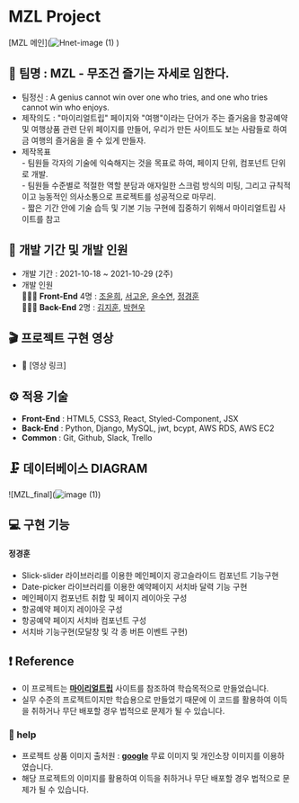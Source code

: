 # MZL Project

[MZL 메인](![Hnet-image (1)](https://user-images.githubusercontent.com/87818170/139971054-36ccc0ac-efce-47a3-80ab-d76d653de63e.gif)
)

## 🎇 팀명 : MZL - 무조건 즐기는 자세로 임한다.

- 팀정신 : A genius cannot win over one who tries, and one who tries cannot win who enjoys.
- 제작의도 : "마이리얼트립" 페이지와 "여행"이라는 단어가 주는 즐거움을 항공예약 및 여행상품 관련 단위 페이지를 만들어, 우리가 만든 사이트도 보는 사람들로 하여금 여행의 즐거움을 줄 수 있게 만들자.
- 제작목표<br>
  \- 팀원들 각자의 기술에 익숙해지는 것을 목표로 하여, 페이지 단위, 컴포넌트 단위로 개발.<br>
  \- 팀원들 수준별로 적절한 역할 분담과 애자일한 스크럼 방식의 미팅, 그리고 규칙적이고 능동적인 의사소통으로 프로젝트를 성공적으로 마무리.<br>
  \- 짧은 기간 안에 기술 습득 및 기본 기능 구현에 집중하기 위해서 마이리얼트립 사이트를 참고<br>

## 📅 개발 기간 및 개발 인원

- 개발 기간 : 2021-10-18 ~ 2021-10-29 (2주)
- 개발 인원 <br/>
  👨‍👧‍👦 **Front-End** 4명 : [조윤희](https://github.com/yoooon0w0), [서고운](https://github.com/gouni77), [윤수연](https://github.com/lifeofsue), [정경훈](https://github.com/kyunghoon1017) <br/>
  👨‍👧‍👦 **Back-End** 2명 : [김지훈](https://github.com/kimfa123), [박현우](https://github.com/Pagnim)

## 🎬 프로젝트 구현 영상

- 🔗 [영상 링크]

## ⚙ 적용 기술

- **Front-End** : HTML5, CSS3, React, Styled-Component, JSX
- **Back-End** : Python, Django, MySQL, jwt, bcypt, AWS RDS, AWS EC2
- **Common** : Git, Github, Slack, Trello

## 🗜 데이터베이스 DIAGRAM

![MZL_final](![image (1)](https://user-images.githubusercontent.com/87818170/139994982-874a2c7c-66b4-4b16-ad02-891de91577cb.png))

## 💻 구현 기능

#### 정경훈

- Slick-slider 라이브러리를 이용한 메인페이지 광고슬라이드 컴포넌트 기능구현
- Date-picker 라이브러리를 이용한 예약페이지 서치바 달력 기능 구현
- 메인페이지 컴포넌트 취합 및 페이지 레이아웃 구성
- 항공예약 페이지 레이아웃 구성
- 항공예약 페이지 서치바 컴포넌트 구성
- 서치바 기능구현(모달창 및 각 종 버튼 이벤트 구현)

## ❗ Reference

- 이 프로젝트는 [**마이리얼트립**](https://www.myrealtrip.com/) 사이트를 참조하여 학습목적으로 만들었습니다.
- 실무 수준의 프로젝트이지만 학습용으로 만들었기 때문에 이 코드를 활용하여 이득을 취하거나 무단 배포할 경우 법적으로 문제가 될 수 있습니다.

### 🙏 help

- 프로젝트 상품 이미지 출처원 : [**google**](http://google.com/) 무료 이미지 및 개인소장 이미지를 이용하였습니다.
- 해당 프로젝트의 이미지를 활용하여 이득을 취하거나 무단 배포할 경우 법적으로 문제가 될 수 있습니다.
